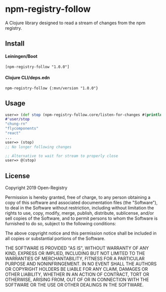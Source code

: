 # npm-registry-follow

A Clojure library designed to read a stream of changes from the
npm registry.

## Install

#### Leiningen/Boot
```
[npm-registry-follow "1.0.0"]
```

#### Clojure CLI/deps.edn
```
npm-registry-follow {:mvn/version "1.0.0"}
```

## Usage

```clojure
user=> (def stop (npm-registry-follow.core/listen-for-changes #(println %)))
#'user/stop
"chung-rn"
"flycomponents"
"react"
...
user=> (stop)
;; No longer following changes

;; Alternative to wait for stream to properly close
user=> @(stop)

```

## License

Copyright 2019 Open-Registry

Permission is hereby granted, free of charge, to any person obtaining a copy of this software and associated documentation files (the "Software"), to deal in the Software without restriction, including without limitation the rights to use, copy, modify, merge, publish, distribute, sublicense, and/or sell copies of the Software, and to permit persons to whom the Software is furnished to do so, subject to the following conditions:

The above copyright notice and this permission notice shall be included in all copies or substantial portions of the Software.

THE SOFTWARE IS PROVIDED "AS IS", WITHOUT WARRANTY OF ANY KIND, EXPRESS OR IMPLIED, INCLUDING BUT NOT LIMITED TO THE WARRANTIES OF MERCHANTABILITY, FITNESS FOR A PARTICULAR PURPOSE AND NONINFRINGEMENT. IN NO EVENT SHALL THE AUTHORS OR COPYRIGHT HOLDERS BE LIABLE FOR ANY CLAIM, DAMAGES OR OTHER LIABILITY, WHETHER IN AN ACTION OF CONTRACT, TORT OR OTHERWISE, ARISING FROM, OUT OF OR IN CONNECTION WITH THE SOFTWARE OR THE USE OR OTHER DEALINGS IN THE SOFTWARE.
